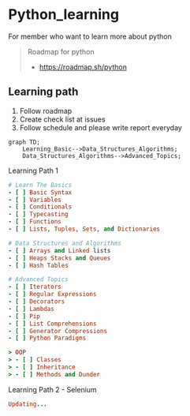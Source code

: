 # Python_learning

For member who want to learn more about python

> Roadmap for python
> - https://roadmap.sh/python

## Learning path
1. Follow roadmap
2. Create check list at issues
3. Follow schedule and please write report everyday

```mermaid
graph TD;
    Learning_Basic-->Data_Structures_Algorithms;
    Data_Structures_Algorithms-->Advanced_Topics;
```

Learning Path 1
```rb
# Learn The Basics
- [ ] Basic Syntax
- [ ] Variables
- [ ] Conditionals
- [ ] Typecasting
- [ ] Functions
- [ ] Lists, Tuples, Sets, and Dictionaries

# Data Structures and Algorithms
- [ ] Arrays and Linked lists
- [ ] Heaps Stacks and Queues
- [ ] Hash Tables

# Advanced Topics
- [ ] Iterators
- [ ] Regular Expressions
- [ ] Decorators
- [ ] Lambdas
- [ ] Pip
- [ ] List Comprehensions
- [ ] Generator Compressions
- [ ] Python Paradigms

> OOP
> - [ ] Classes
> - [ ] Inheritance
> - [ ] Methods and Dunder

```

Learning Path 2 - Selenium
```rb
Updating...

```
